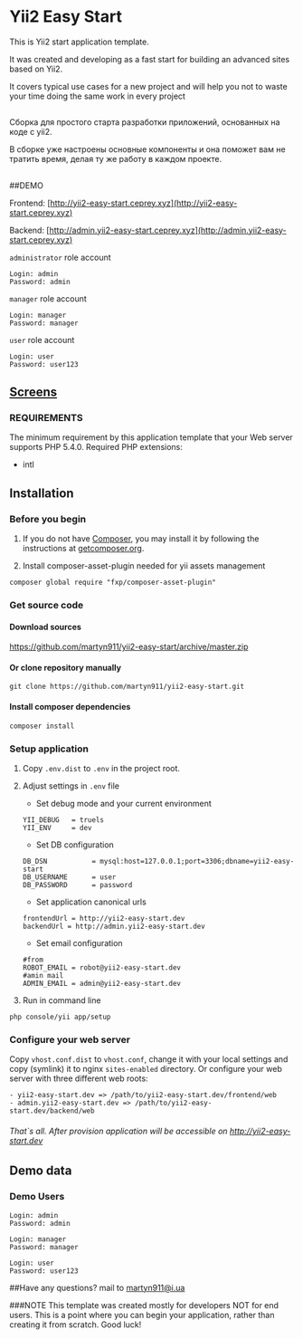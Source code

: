 # Yii2 Easy Start

This is Yii2 start application template.

It was created and developing as a fast start for building an advanced sites based on Yii2.

It covers typical use cases for a new project and will help you not to waste your time doing the same work in every project

##
Сборка для простого старта разработки приложений, основанных на коде с yii2.

В сборке уже настроены основные компоненты и она поможет вам не тратить время, делая ту же работу в каждом проекте.
##
##DEMO

Frontend:
[http://yii2-easy-start.ceprey.xyz](http://yii2-easy-start.ceprey.xyz)

Backend:
[http://admin.yii2-easy-start.ceprey.xyz](http://admin.yii2-easy-start.ceprey.xyz)

`administrator` role account
```
Login: admin
Password: admin
```

`manager` role account
```
Login: manager
Password: manager
```

`user` role account
```
Login: user
Password: user123
```
## [Screens](docs/screens.md)

### REQUIREMENTS
The minimum requirement by this application template that your Web server supports PHP 5.4.0.
Required PHP extensions:
- intl


## Installation

### Before you begin

1. If you do not have [Composer](http://getcomposer.org/), you may install it by following the instructions at [getcomposer.org](http://getcomposer.org/doc/00-intro.md#installation-nix).

2. Install composer-asset-plugin needed for yii assets management
```
composer global require "fxp/composer-asset-plugin"
```
### Get source code
#### Download sources
https://github.com/martyn911/yii2-easy-start/archive/master.zip

#### Or clone repository manually
```
git clone https://github.com/martyn911/yii2-easy-start.git
```
#### Install composer dependencies
```
composer install
```

### Setup application
1. Copy `.env.dist` to `.env` in the project root.
2. Adjust settings in `.env` file
	- Set debug mode and your current environment
	```
	YII_DEBUG   = truels
	YII_ENV     = dev
	```
	- Set DB configuration
	```
	DB_DSN           = mysql:host=127.0.0.1;port=3306;dbname=yii2-easy-start
	DB_USERNAME      = user
	DB_PASSWORD      = password
	```

	- Set application canonical urls
	```
	frontendUrl = http://yii2-easy-start.dev
	backendUrl = http://admin.yii2-easy-start.dev
	```

	- Set email configuration
	```
	#from
    ROBOT_EMAIL = robot@yii2-easy-start.dev
    #amin mail
    ADMIN_EMAIL = admin@yii2-easy-start.dev
	```

3. Run in command line
```
php console/yii app/setup
```
### Configure your web server
Copy `vhost.conf.dist` to `vhost.conf`, change it with your local settings and copy (symlink) it to nginx `sites-enabled` directory.
Or configure your web server with three different web roots:
```
- yii2-easy-start.dev => /path/to/yii2-easy-start.dev/frontend/web
- admin.yii2-easy-start.dev => /path/to/yii2-easy-start.dev/backend/web
```
###### That`s all. After provision application will be accessible on http://yii2-easy-start.dev

## Demo data
### Demo Users
```
Login: admin
Password: admin
```
```
Login: manager
Password: manager
```
```
Login: user
Password: user123
```


##Have any questions?
mail to [martyn911@i.ua](mailto:martyn911@i.ua)

###NOTE
This template was created mostly for developers NOT for end users.
This is a point where you can begin your application, rather than creating it from scratch.
Good luck!